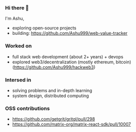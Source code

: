 ### Hi there 👋

I'm Ashu,

- exploring open-source projects
- building: https://github.com/Ashu999/web-value-tracker

### Worked on
- full stack web development (about 2+ years) + devops
- explored web3/decentralization (mostly ethereum, bitcoin)  (https://github.com/Ashu999/hackweb3)

### Intersed in
- solving problems and in-depth learning
- system design, distributed computing

### OSS contributions
- https://github.com/getgrit/gritql/pull/298
- https://github.com/matrix-org/matrix-react-sdk/pull/10007
